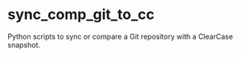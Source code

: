 # sync_comp_git_to_cc
Python scripts to sync or compare a Git repository with a ClearCase snapshot.
